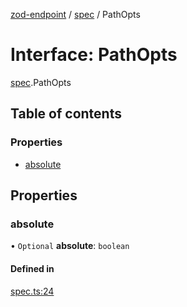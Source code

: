 [zod-endpoint](../README.md) / [spec](../modules/spec.md) / PathOpts

# Interface: PathOpts

[spec](../modules/spec.md).PathOpts

## Table of contents

### Properties

- [absolute](spec.PathOpts.md#absolute)

## Properties

### absolute

• `Optional` **absolute**: `boolean`

#### Defined in

[spec.ts:24](https://github.com/lorefnon/zod-endpoint/blob/01ffc88/src/spec.ts#L24)
